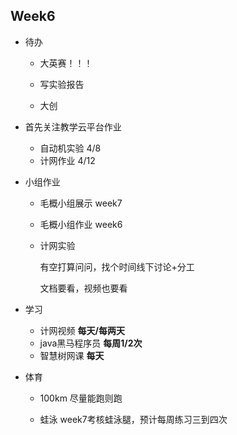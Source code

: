 ## Week6

- 待办

  - 大英赛！！！
  - 写实验报告
  
  - 大创
  
- 首先关注教学云平台作业

  - 自动机实验 4/8
  - 计网作业 4/12

- 小组作业

  - 毛概小组展示 week7

  - 毛概小组作业 week6

  - 计网实验

    有空打算问问，找个时间线下讨论+分工

    文档要看，视频也要看

- 学习

  - 计网视频   **每天/每两天**
  - java黑马程序员  **每周1/2次**
  - 智慧树网课  **每天**

- 体育

  - 100km 尽量能跑则跑

  - 蛙泳 week7考核蛙泳腿，预计每周练习三到四次


​    

​    
